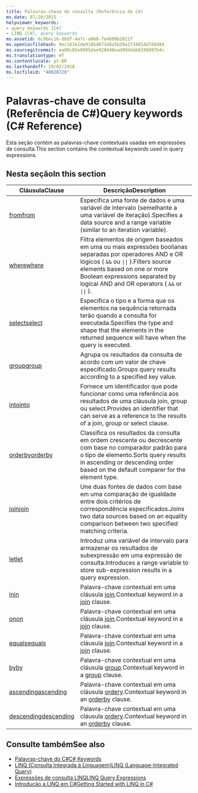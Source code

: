 ```yaml
---
title: Palavras-chave de consulta (Referência de C#)
ms.date: 07/20/2015
helpviewer_keywords:
- query keywords [C#]
- LINQ [C#], query keywords
ms.assetid: 6c9bec16-dbd7-4a7c-a060-fe4600b2021f
ms.openlocfilehash: 9ec163e1de018bd87348a5b39a1f34654d7d6d84
ms.sourcegitcommit: ea00c05e0995dae928d48ead99ddab6296097b4c
ms.translationtype: HT
ms.contentlocale: pt-BR
ms.lasthandoff: 10/02/2018
ms.locfileid: "48028726"
---
```

# <a name="query-keywords-c-reference"></a><span data-ttu-id="c429f-102">Palavras-chave de consulta (Referência de C#)</span><span class="sxs-lookup"><span data-stu-id="c429f-102">Query keywords (C# Reference)</span></span>

<span data-ttu-id="c429f-103">Esta seção contém as palavras-chave contextuais usadas em expressões de consulta.</span><span class="sxs-lookup"><span data-stu-id="c429f-103">This section contains the contextual keywords used in query expressions.</span></span>

## <a name="in-this-section"></a><span data-ttu-id="c429f-104">Nesta seção</span><span class="sxs-lookup"><span data-stu-id="c429f-104">In this section</span></span>

|<span data-ttu-id="c429f-105">Cláusula</span><span class="sxs-lookup"><span data-stu-id="c429f-105">Clause</span></span>|<span data-ttu-id="c429f-106">Descrição</span><span class="sxs-lookup"><span data-stu-id="c429f-106">Description</span></span>|
|------------|-----------------|
|[<span data-ttu-id="c429f-107">from</span><span class="sxs-lookup"><span data-stu-id="c429f-107">from</span></span>](from-clause.md)|<span data-ttu-id="c429f-108">Especifica uma fonte de dados e uma variável de intervalo (semelhante a uma variável de iteração).</span><span class="sxs-lookup"><span data-stu-id="c429f-108">Specifies a data source and a range variable (similar to an iteration variable).</span></span>|
|[<span data-ttu-id="c429f-109">where</span><span class="sxs-lookup"><span data-stu-id="c429f-109">where</span></span>](where-clause.md)|<span data-ttu-id="c429f-110">Filtra elementos de origem baseados em uma ou mais expressões boolianas separadas por operadores AND e OR lógicos ( `&&` ou <code>&#124;&#124;</code> ).</span><span class="sxs-lookup"><span data-stu-id="c429f-110">Filters source elements based on one or more Boolean expressions separated by logical AND and OR operators ( `&&` or <code>&#124;&#124;</code> ).</span></span>|
|[<span data-ttu-id="c429f-111">select</span><span class="sxs-lookup"><span data-stu-id="c429f-111">select</span></span>](select-clause.md)|<span data-ttu-id="c429f-112">Especifica o tipo e a forma que os elementos na sequência retornada terão quando a consulta for executada.</span><span class="sxs-lookup"><span data-stu-id="c429f-112">Specifies the type and shape that the elements in the returned sequence will have when the query is executed.</span></span>|
|[<span data-ttu-id="c429f-113">group</span><span class="sxs-lookup"><span data-stu-id="c429f-113">group</span></span>](group-clause.md)|<span data-ttu-id="c429f-114">Agrupa os resultados da consulta de acordo com um valor de chave especificado.</span><span class="sxs-lookup"><span data-stu-id="c429f-114">Groups query results according to a specified key value.</span></span>|
|[<span data-ttu-id="c429f-115">into</span><span class="sxs-lookup"><span data-stu-id="c429f-115">into</span></span>](into.md)|<span data-ttu-id="c429f-116">Fornece um identificador que pode funcionar como uma referência aos resultados de uma cláusula join, group ou select.</span><span class="sxs-lookup"><span data-stu-id="c429f-116">Provides an identifier that can serve as a reference to the results of a join, group or select clause.</span></span>|
|[<span data-ttu-id="c429f-117">orderby</span><span class="sxs-lookup"><span data-stu-id="c429f-117">orderby</span></span>](orderby-clause.md)|<span data-ttu-id="c429f-118">Classifica os resultados da consulta em ordem crescente ou decrescente com base no comparador padrão para o tipo de elemento.</span><span class="sxs-lookup"><span data-stu-id="c429f-118">Sorts query results in ascending or descending order based on the default comparer for the element type.</span></span>|
|[<span data-ttu-id="c429f-119">join</span><span class="sxs-lookup"><span data-stu-id="c429f-119">join</span></span>](join-clause.md)|<span data-ttu-id="c429f-120">Une duas fontes de dados com base em uma comparação de igualdade entre dois critérios de correspondência especificados.</span><span class="sxs-lookup"><span data-stu-id="c429f-120">Joins two data sources based on an equality comparison between two specified matching criteria.</span></span>|
|[<span data-ttu-id="c429f-121">let</span><span class="sxs-lookup"><span data-stu-id="c429f-121">let</span></span>](let-clause.md)|<span data-ttu-id="c429f-122">Introduz uma variável de intervalo para armazenar os resultados de subexpressão em uma expressão de consulta.</span><span class="sxs-lookup"><span data-stu-id="c429f-122">Introduces a range variable to store sub-expression results in a query expression.</span></span>|
|[<span data-ttu-id="c429f-123">in</span><span class="sxs-lookup"><span data-stu-id="c429f-123">in</span></span>](in.md)|<span data-ttu-id="c429f-124">Palavra-chave contextual em uma cláusula [join](join-clause.md).</span><span class="sxs-lookup"><span data-stu-id="c429f-124">Contextual keyword in a [join](join-clause.md) clause.</span></span>|
|[<span data-ttu-id="c429f-125">on</span><span class="sxs-lookup"><span data-stu-id="c429f-125">on</span></span>](on.md)|<span data-ttu-id="c429f-126">Palavra-chave contextual em uma cláusula [join](join-clause.md).</span><span class="sxs-lookup"><span data-stu-id="c429f-126">Contextual keyword in a [join](join-clause.md) clause.</span></span>|
|[<span data-ttu-id="c429f-127">equals</span><span class="sxs-lookup"><span data-stu-id="c429f-127">equals</span></span>](equals.md)|<span data-ttu-id="c429f-128">Palavra-chave contextual em uma cláusula [join](join-clause.md).</span><span class="sxs-lookup"><span data-stu-id="c429f-128">Contextual keyword in a [join](join-clause.md) clause.</span></span>|
|[<span data-ttu-id="c429f-129">by</span><span class="sxs-lookup"><span data-stu-id="c429f-129">by</span></span>](by.md)|<span data-ttu-id="c429f-130">Palavra-chave contextual em uma cláusula [group](group-clause.md).</span><span class="sxs-lookup"><span data-stu-id="c429f-130">Contextual keyword in a [group](group-clause.md) clause.</span></span>|
|[<span data-ttu-id="c429f-131">ascending</span><span class="sxs-lookup"><span data-stu-id="c429f-131">ascending</span></span>](ascending.md)|<span data-ttu-id="c429f-132">Palavra-chave contextual em uma cláusula [ordery](orderby-clause.md).</span><span class="sxs-lookup"><span data-stu-id="c429f-132">Contextual keyword in an [orderby](orderby-clause.md) clause.</span></span>|
|[<span data-ttu-id="c429f-133">descending</span><span class="sxs-lookup"><span data-stu-id="c429f-133">descending</span></span>](descending.md)|<span data-ttu-id="c429f-134">Palavra-chave contextual em uma cláusula [ordery](orderby-clause.md).</span><span class="sxs-lookup"><span data-stu-id="c429f-134">Contextual keyword in an [orderby](orderby-clause.md) clause.</span></span>|

## <a name="see-also"></a><span data-ttu-id="c429f-135">Consulte também</span><span class="sxs-lookup"><span data-stu-id="c429f-135">See also</span></span>

- [<span data-ttu-id="c429f-136">Palavras-chave do C#</span><span class="sxs-lookup"><span data-stu-id="c429f-136">C# Keywords</span></span>](index.md)
- [<span data-ttu-id="c429f-137">LINQ (Consulta Integrada à Linguagem)</span><span class="sxs-lookup"><span data-stu-id="c429f-137">LINQ (Language-Integrated Query)</span></span>](../../programming-guide/concepts/linq/index.md)
- [<span data-ttu-id="c429f-138">Expressões de consulta LINQ</span><span class="sxs-lookup"><span data-stu-id="c429f-138">LINQ Query Expressions</span></span>](../../../csharp/programming-guide/linq-query-expressions/index.md)
- [<span data-ttu-id="c429f-139">Introdução a LINQ em C#</span><span class="sxs-lookup"><span data-stu-id="c429f-139">Getting Started with LINQ in C#</span></span>](../../../csharp/programming-guide/concepts/linq/getting-started-with-linq.md)